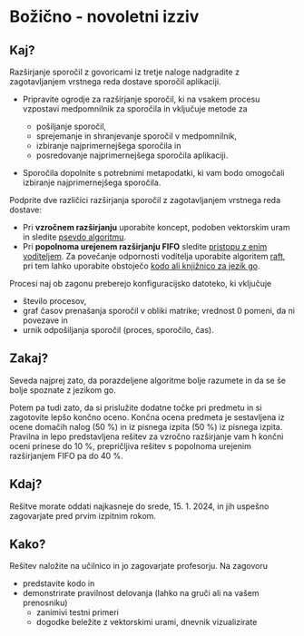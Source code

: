 # Božično - novoletni izziv

## Kaj?

Razširjanje sporočil z govoricami iz tretje naloge nadgradite z zagotavljanjem vrstnega reda dostave sporočil aplikaciji.

- Pripravite ogrodje za razširjanje sporočil, ki na vsakem procesu vzpostavi medpomnilnik za sporočila in vključuje metode za

  - pošiljanje sporočil,
  - sprejemanje in shranjevanje sporočil v medpomnilnik,
  - izbiranje najprimernejšega sporočila in
  - posredovanje najprimernejšega sporočila aplikaciji.

- Sporočila dopolnite s potrebnimi metapodatki, ki vam bodo omogočali izbiranje najprimernejšega sporočila.

Podprite dve različici razširjanja sporočil z zagotavljanjem vrstnega reda dostave:

- Pri **vzročnem razširjanju** uporabite koncept, podoben vektorskim uram in sledite [psevdo algoritmu](../14-razsirjanje-sporocil/razsirjanje-sporocil.md#algoritem-za-vzročno-razširjanje).
- Pri **popolnoma urejenem razširjanju FIFO** sledite [pristopu z enim voditeljem](../14-razsirjanje-sporocil/razsirjanje-sporocil.md#popolnoma-urejeno-razširjanje-in-popolnoma-urejeno-razširjanje-fifo). Za povečanje odpornosti voditelja uporabite algoritem [raft](../16-replikacija-2/replikacija-2.md#replikacija-z-voditeljem-algoritem-raft-uds9), pri tem lahko uporabite obstoječo [kodo ali knjižnico za jezik go](../16-replikacija-2/replikacija-2.md#raft-v-jeziku-go).

Procesi naj ob zagonu preberejo konfiguracijsko datoteko, ki vključuje

- število procesov,
- graf časov prenašanja sporočil v obliki matrike; vrednost 0 pomeni, da ni povezave in
- urnik odpošiljanja sporočil (proces, sporočilo, čas).

## Zakaj?

Seveda najprej zato, da porazdeljene algoritme bolje razumete in da se še bolje spoznate z jezikom go.

Potem pa tudi zato, da si prislužite dodatne točke pri predmetu in si zagotovite lepšo končno oceno. Končna ocena predmeta je sestavljena iz ocene domačih nalog (50 %) in iz pisnega izpita (50 %) iz pisnega izpita. Pravilna in lepo predstavljena rešitev za vzročno razširjanje vam h končni oceni prinese do 10 %, prepričljiva rešitev s popolnoma urejenim razširjanjem FIFO pa do 40 %.

## Kdaj?

Rešitve morate oddati najkasneje do srede, 15. 1. 2024, in jih uspešno zagovarjate pred prvim izpitnim rokom.

## Kako?

Rešitev naložite na učilnico in jo zagovarjate profesorju. Na zagovoru

- predstavite kodo in
- demonstrirate pravilnost delovanja (lahko na gruči ali na vašem prenosniku)
  - zanimivi testni primeri
  - dogodke beležite z vektorskimi urami, dnevnik vizualizirate
